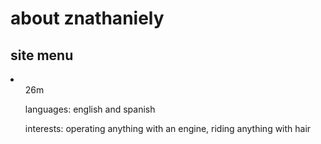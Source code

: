 <!DOCTYPE html>
<html>
<head>
<title>about znathaniely</title>
</head>
<body>
<h1>about znathaniely</h1>
<h2>site menu</h2>
<li>
<ul>26m</ul>
<ul>languages: english and spanish</ul>
<ul>interests: operating anything with an engine, riding anything with hair</ul>
</body>
</html>
